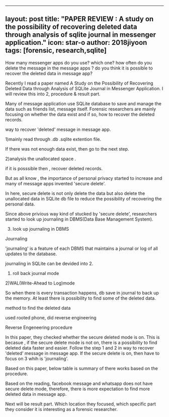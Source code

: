 

---
layout: post
title: "PAPER REVIEW :  A study on the possibility of recovering deleted data through analysis of sqlite journal in messenger application."
icon: star-o
author: 2018jiyoon
tags: [forensic, research,sqlite]
---



How many messenger apps do you use? which one? how often do you delete the message in the message apps ? 
do you think it is possible to recover the deleted data in message app?


Recently I read a paper named A Study on the Possibility of Recovering Deleted Data through Analysis of SQLite Journal in Messenger Application. 
I will review this into 2, procedure & result part.


Many of message application use SQLite database to save and manage the data such as friends list, message itself.
Forensic researchers are mainly focusing on whether the data exist and if so, how to recover the deleted records. 


way to recover 'deleted' message in message app.


1)mainly read through .db .sqlite extention file.

If there was not enough data exist, then go to the next step.


2)analysis the unallocated space .

if it is posssible then , recover deleted records.


But as all know , the importance of personal privacy started to increase and many of message apps invented 'secure delete'.


In here, secure delete is not only delete the data but also delete the unallocated data in SQLite db file to reduce the possibility of recovering the personal data.


Since above privious way kind of stucked by 'secure delete', researchers started to look up journaling in DBMS(Data Base Management System).


3) look up journaling in DBMS


Journaling

'journaling' is a feature of each DBMS that maintains a journal or log of all updates to the database.


journaling in SQLite can be devided into 2.


1) roll back journal mode 


2)WAL(Write-Ahead to Log)mode

So when there is every transaction happens, db save in journal to back up the memory. At least there is possibility to find some of the deleted data.  


method to find the deleted data


used rooted phone, did reverse engineering


Reverse Engeneering procedure

In this paper, they checked whether the secure deleted mode is on. 
This is becasue , if the secure delete mode is not on, there is a possibility to find deleted data faster and easier. 
Follow the step 1 and 2 in way to recover 'deleted' message in message app. 
If the secure delete is on, then have to focus on 3 whih is 'journaling'. 


Based on this paper, below table is summary of there works based on the procedure.


Based on the reading, facebook message and whatsapp does not have secure delete mode, therefore, there is more expectation to find more deleted data in message app.   



Next will be result part. Which location they focused, which specific part they consider it is interesting as a forensic researcher.

﻿
